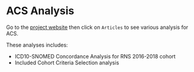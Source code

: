 # ACS Analysis

Go to the [project website](https://pages.github.sydney.edu.au/speed-extract/acs) then
click on `Articles` to see various analysis for ACS.

These analyses includes:

* ICD10-SNOMED Concordance Analysis for RNS 2016-2018 cohort
* Included Cohort Criteria Selection analysis
